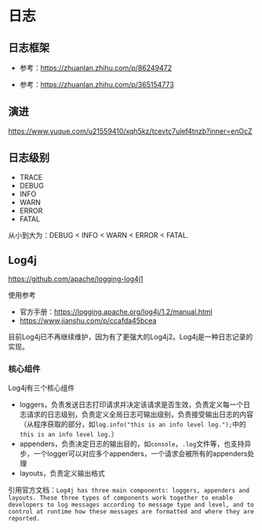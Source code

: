 # 日志

## 日志框架

- 参考：https://zhuanlan.zhihu.com/p/86249472

- 参考：https://zhuanlan.zhihu.com/p/365154773


## 演进


https://www.yuque.com/u21559410/xqh5kz/tcevtc7ulef4tnzb?inner=enOcZ


## 日志级别

- TRACE
- DEBUG
- INFO
- WARN
- ERROR
- FATAL

从小到大为：DEBUG < INFO < WARN < ERROR < FATAL.

## Log4j

https://github.com/apache/logging-log4j1

使用参考

- 官方手册：https://logging.apache.org/log4j/1.2/manual.html
- https://www.jianshu.com/p/ccafda45bcea

目前Log4j已不再继续维护，因为有了更强大的Log4j2。Log4j是一种日志记录的实现。


### 核心组件

Log4j有三个核心组件

- loggers，负责发送日志打印请求并决定该请求是否生效，负责定义每一个日志请求的日志级别，负责定义全局日志可输出级别，负责接受输出日志的内容（从程序获取的部分，如`log.info("this is an info level log.");`中的`this is an info level log.`）
- appenders，负责决定日志的输出目的，如`console`，`.log`文件等，也支持异步，一个logger可以对应多个appenders，一个请求会被所有的appenders处理
- layouts，负责定义输出格式

引用官方文档：`Log4j has three main components: loggers, appenders and layouts. These three types of components work together to enable developers to log messages according to message type and level, and to control at runtime how these messages are formatted and where they are reported. `





